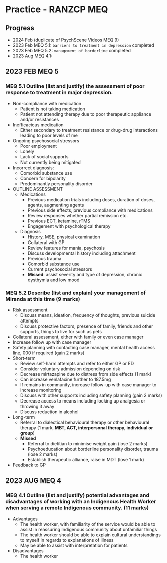 # Practice - RANZCP MEQ

## Progress
- 2024 Feb (duplicate of PsychScene Videos MEQ 9)
- 2023 Feb MEQ 5.1: `barriers to treatment in depression` completed
- 2023 Feb MEQ 5.2: `management of borderline` completed
- 2023 Aug MEQ 4.1: 

## 2023 FEB MEQ 5

### MEQ 5.1 Outline (list and justify) the assessment of poor response to treatment in major depression.

- Non-compliance with medication
  - Patient is not taking medication
  - Patient not attending therapy due to poor therapeutic appliance and/or resistances
- Inefficacious medication
  - Either secondary to treatment resistance or drug-drug interactions leading to poor levels of me
- Ongoing psychosocial stressors
  - Poor employment
  - Lonely
  - Lack of social supports
  - Not currently being mitigated
- Incorrect diagnosis:
  - Comorbid substance use
  - Concern for bipolarity
  - Predominantly personality disorder
- OUTLINE ASSESSMENT
  - Medications
    - Previous medication trials including doses, duration of doses, agents, augmenting agents
    - Previous side effects, previous compliance with medications
    - Review responses whether partial remission etc.
    - Previous ECT, ketamine, rTMS
    - Engagement with psychological therapy
  - Diagnosis
    - History, MSE, physical examination
    - Collateral with GP
    - Review features for mania, psychosis
    - Discuss developmental history including attachment
    - Previous trauma
    - Comorbid substance use
    - Current psychosocial stressors
    - **Missed**: assist severity and type of depression, chronic dysthymia and low mood

### MEQ 5.2 Describe (list and explain) your management of Miranda at this time (9 marks)

- Risk assessment
  - Discuss means, ideation, frequency of thoughts, previous suicide attempts
  - Discuss protective factors, presence of family, friends and other supports, things to live for such as pets
- Collateral assessment, either with family or even case manager
- Increase follow up with case manager
- Safety planning with contacting case manager, mental health access line, 000 if required (gain 2 marks)
- Short-term
  - Review self-harm attempts and refer to either GP or ED
  - Consider voluntary admission depending on risk
  - Decrease mirtazapine due to distress from side effects (1 mark)
  - Can increase venlafaxine further to 187.5mg
  - If remains in community, increase follow-up with case manager to increase monitoring
  - Discuss with other supports including safety planning (gain 2 marks)
  - Decrease access to means including locking up analgesia or throwing it away
  - Discuss reduction in alcohol
- Long-term
  - Referral to dialectical behavioural therapy or other behavioural therapy (1 mark, **MBT, ACT, interpersonal therapy, individual or group**)
  - **Missed**
    - Referral to dietitian to minimise weight gain (lose 2 marks)
    - Psychoeducation about borderline personality disorder, trauma (lose 2 marks)
    - Establish therapeutic alliance, raise in MDT (lose 1 mark)
- Feedback to GP

## 2023 AUG MEQ 4
### MEQ 4.1 Outline (list and justify) potential advantages and disadvantages of working with an Indigenous Health Worker when serving a remote Indigenous community. (11 marks)

- Advantages
  - The health worker, with familiarity of the service would be able to assist in reassuring Indigenous community about unfamiliar things
  - The health worker should be able to explain cultural understandings to myself in regards to explanations of illness
  - May be able to assist with interpretation for patients
- Disadvantages
  - The health worker 